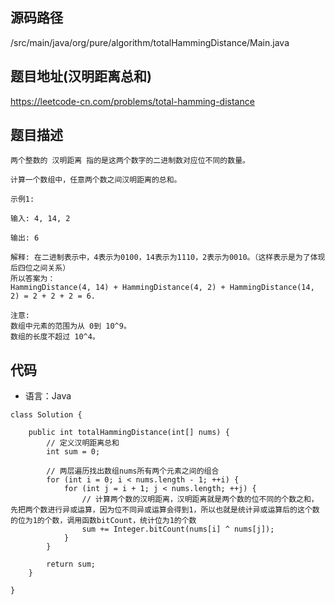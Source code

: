 ## 源码路径

/src/main/java/org/pure/algorithm/totalHammingDistance/Main.java

## 题目地址(汉明距离总和)

https://leetcode-cn.com/problems/total-hamming-distance

## 题目描述

```
两个整数的 汉明距离 指的是这两个数字的二进制数对应位不同的数量。

计算一个数组中，任意两个数之间汉明距离的总和。

示例1:

输入: 4, 14, 2

输出: 6

解释: 在二进制表示中，4表示为0100，14表示为1110，2表示为0010。（这样表示是为了体现后四位之间关系）
所以答案为：
HammingDistance(4, 14) + HammingDistance(4, 2) + HammingDistance(14, 2) = 2 + 2 + 2 = 6.

注意:
数组中元素的范围为从 0到 10^9。
数组的长度不超过 10^4。
```

## 代码

- 语言：Java

```
class Solution {

    public int totalHammingDistance(int[] nums) {
        // 定义汉明距离总和
        int sum = 0;

        // 两层遍历找出数组nums所有两个元素之间的组合
        for (int i = 0; i < nums.length - 1; ++i) {
            for (int j = i + 1; j < nums.length; ++j) {
                // 计算两个数的汉明距离，汉明距离就是两个数的位不同的个数之和，先把两个数进行异或运算，因为位不同异或运算会得到1，所以也就是统计异或运算后的这个数的位为1的个数，调用函数bitCount，统计位为1的个数
                sum += Integer.bitCount(nums[i] ^ nums[j]);
            }
        }

        return sum;
    }

}
```